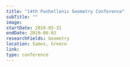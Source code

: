 ```yaml
---
title: "14th Panhellenic Geometry Conference"
subTitle: ""
image:
startDate: 2019-05-31
endDate: 2019-06-02
researchFields: Geometry
location: Samos, Greece
link: 
type: conference
---
```

